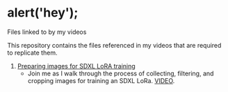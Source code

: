 # alert('hey');
Files linked to by my videos

This repository contains the files referenced in my videos that are required to replicate them.

1. [Preparing images for SDXL LoRA training ](https://github.com/mraiser/videoprops/tree/main/20230821_image_processing)
    - Join me as I walk through the process of collecting, filtering, and cropping images for training an SDXL LoRa. [VIDEO](https://www.youtube.com/watch?v=z8jVdaluPQQ).

